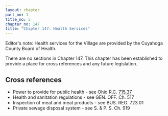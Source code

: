 ```yaml
---
layout: chapter
part_no: 1
title_no: 5
chapter_no: 147
title: "Chapter 147: Health Services"
---
```


Editor's note: Health services for the Village are provided by the Cuyahoga
County Board of Health.

There are no sections in Chapter 147. This chapter has been established to
provide a place for cross references and any future legislation.

## Cross references

* Power to provide for public health - see Ohio R.C. [715.37][ORC Section 715.37]
* Health and sanitation regulations - see GEN. OFF. Ch. 517
* Inspection of meat and meat products - see BUS. REG. 723.01
* Private sewage disposal system - see S. & P. S. Ch. 919

[ORC Section 715.37]:<https://codes.ohio.gov/ohio-revised-code/section-715.37>
